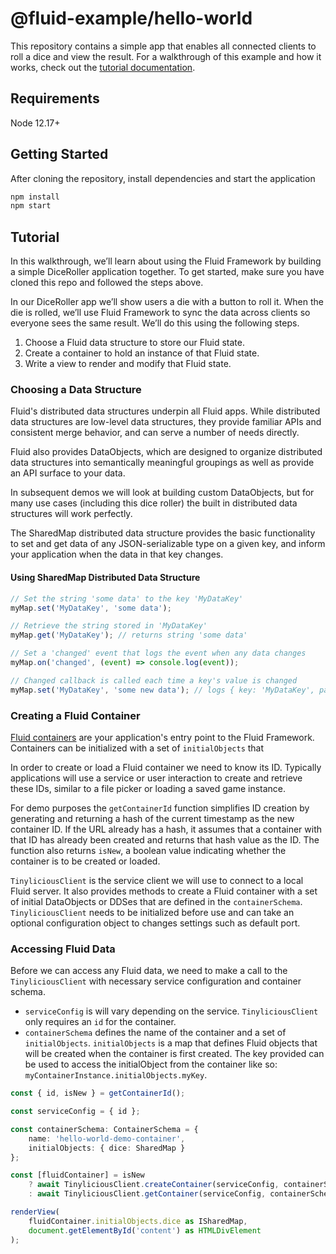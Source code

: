 # @fluid-example/hello-world

This repository contains a simple app that enables all connected clients to roll a dice and view the result. For a
walkthrough of this example and how it works, check out the [tutorial documentation](https://aka.ms/fluid/tutorial).

## Requirements

Node 12.17+

## Getting Started

After cloning the repository, install dependencies and start the application

```bash
npm install
npm start
```

## Tutorial

In this walkthrough, we’ll learn about using the Fluid Framework by building a simple DiceRoller application together.
To get started, make sure you have cloned this repo and followed the steps above.

In our DiceRoller app we’ll show users a die with a button to roll it. When the die is rolled, we’ll use Fluid Framework
to sync the data across clients so everyone sees the same result. We’ll do this using the following steps.

1. Choose a Fluid data structure to store our Fluid state.
2. Create a container to hold an instance of that Fluid state.
3. Write a view to render and modify that Fluid state.

### Choosing a Data Structure

Fluid's distributed data structures underpin all Fluid apps. While distributed data structures are low-level data
structures, they provide familiar APIs and consistent merge behavior, and can serve a number of needs directly.

Fluid also provides DataObjects, which are designed to organize distributed data structures into semantically meaningful
groupings as well as provide an API surface to your data.

In subsequent demos we will look at building custom DataObjects, but for many use cases (including this dice roller) the
built in distributed data structures will work perfectly.

The SharedMap distributed data structure provides the basic functionality to set and get data of any JSON-serializable
type on a given key, and inform your application when the data in that key changes.

#### Using SharedMap Distributed Data Structure

```ts
// Set the string 'some data' to the key 'MyDataKey'
myMap.set('MyDataKey', 'some data');

// Retrieve the string stored in 'MyDataKey'
myMap.get('MyDataKey'); // returns string 'some data'

// Set a 'changed' event that logs the event when any data changes
myMap.on('changed', (event) => console.log(event));

// Changed callback is called each time a key's value is changed
myMap.set('MyDataKey', 'some new data'); // logs { key: 'MyDataKey', path: '/', previousValue: 'some data' }
```

### Creating a Fluid Container

[Fluid containers](https://fluidframework.com/docs/glossary/#container) are your application's entry point to the Fluid
Framework. Containers can be initialized with a set of `initialObjects` that 

In order to create or load a Fluid container we need to know its ID. Typically applications will use a service or user
interaction to create and retrieve these IDs, similar to a file picker or loading a saved game instance.

For demo purposes the `getContainerId` function simplifies ID creation by generating and returning a hash of the current
timestamp as the new container ID. If the URL already has a hash, it assumes that a container with that ID has already
been created and returns that hash value as the ID. The function also returns `isNew`, a boolean value indicating
whether the container is to be created or loaded.

`TinyliciousClient` is the service client we will use to connect to a local Fluid server. It also provides methods to
create a Fluid container with a set of initial DataObjects or DDSes that are defined in the `containerSchema`.
`TinyliciousClient` needs to be initialized before use and can take an optional configuration object to changes settings
such as default port.

### Accessing Fluid Data

Before we can access any Fluid data, we need to make a call to the `TinyliciousClient` with necessary service
configuration and container schema.

- `serviceConfig` is will vary depending on the service. `TinyliciousClient` only requires an `id` for the container.
- `containerSchema` defines the name of the container and a set of `initialObjects`. `initialObjects` is a map that
  defines Fluid objects that will be created when the container is first created. The key provided can be used to access
  the initialObject from the container like so: `myContainerInstance.initialObjects.myKey`.

```ts
const { id, isNew } = getContainerId();

const serviceConfig = { id };

const containerSchema: ContainerSchema = {
    name: 'hello-world-demo-container',
    initialObjects: { dice: SharedMap }
};

const [fluidContainer] = isNew
    ? await TinyliciousClient.createContainer(serviceConfig, containerSchema)
    : await TinyliciousClient.getContainer(serviceConfig, containerSchema);

renderView(
    fluidContainer.initialObjects.dice as ISharedMap,
    document.getElementById('content') as HTMLDivElement
);
```
